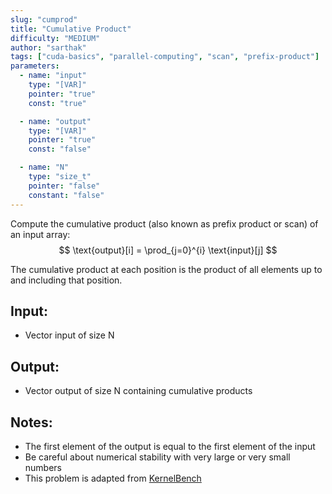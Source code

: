 ```yaml
---
slug: "cumprod"
title: "Cumulative Product"
difficulty: "MEDIUM"
author: "sarthak"
tags: ["cuda-basics", "parallel-computing", "scan", "prefix-product"]
parameters:
  - name: "input"
    type: "[VAR]"
    pointer: "true"
    const: "true"

  - name: "output" 
    type: "[VAR]"
    pointer: "true"
    const: "false"

  - name: "N"
    type: "size_t"
    pointer: "false"
    constant: "false"
---
```


Compute the cumulative product (also known as prefix product or scan) of an input array:
$$
\text{output}[i] = \prod_{j=0}^{i} \text{input}[j]
$$

The cumulative product at each position is the product of all elements up to and including that position.

## Input:
- Vector $\text{input}$ of size $\text{N}$

## Output:
- Vector $\text{output}$ of size $\text{N}$ containing cumulative products

## Notes:
- The first element of the output is equal to the first element of the input
- Be careful about numerical stability with very large or very small numbers
- This problem is adapted from [KernelBench](https://github.com/ScalingIntelligence/KernelBench/blob/main/KernelBench/level1/90_cumprod.py)